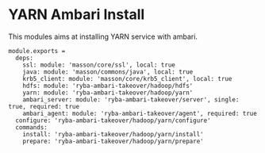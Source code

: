 
# YARN Ambari Install

This modules aims at installing YARN service with ambari.

    module.exports =
      deps:
        ssl: module: 'masson/core/ssl', local: true
        java: module: 'masson/commons/java', local: true
        krb5_client: module: 'masson/core/krb5_client', local: true
        hdfs: module: 'ryba-ambari-takeover/hadoop/hdfs'
        yarn: module: 'ryba-ambari-takeover/hadoop/yarn'
        ambari_server: module: 'ryba-ambari-takeover/server', single: true, required: true
        ambari_agent: module: 'ryba-ambari-takeover/agent', required: true
      configure: 'ryba-ambari-takeover/hadoop/yarn/configure'
      commands:
        install: 'ryba-ambari-takeover/hadoop/yarn/install'
        prepare: 'ryba-ambari-takeover/hadoop/yarn/prepare'
